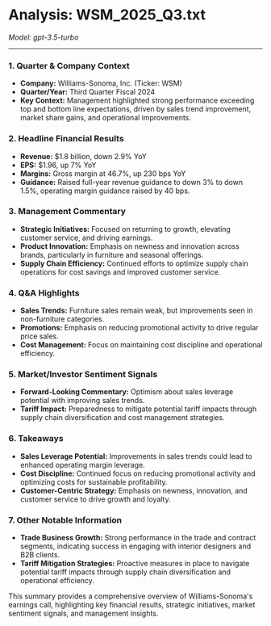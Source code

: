 # Analysis: WSM_2025_Q3.txt

*Model: gpt-3.5-turbo*

---

### 1. Quarter & Company Context
- **Company:** Williams-Sonoma, Inc. (Ticker: WSM)
- **Quarter/Year:** Third Quarter Fiscal 2024
- **Key Context:** Management highlighted strong performance exceeding top and bottom line expectations, driven by sales trend improvement, market share gains, and operational improvements.

### 2. Headline Financial Results
- **Revenue:** $1.8 billion, down 2.9% YoY
- **EPS:** $1.96, up 7% YoY
- **Margins:** Gross margin at 46.7%, up 230 bps YoY
- **Guidance:** Raised full-year revenue guidance to down 3% to down 1.5%, operating margin guidance raised by 40 bps.

### 3. Management Commentary
- **Strategic Initiatives:** Focused on returning to growth, elevating customer service, and driving earnings.
- **Product Innovation:** Emphasis on newness and innovation across brands, particularly in furniture and seasonal offerings.
- **Supply Chain Efficiency:** Continued efforts to optimize supply chain operations for cost savings and improved customer service.

### 4. Q&A Highlights
- **Sales Trends:** Furniture sales remain weak, but improvements seen in non-furniture categories.
- **Promotions:** Emphasis on reducing promotional activity to drive regular price sales.
- **Cost Management:** Focus on maintaining cost discipline and operational efficiency.

### 5. Market/Investor Sentiment Signals
- **Forward-Looking Commentary:** Optimism about sales leverage potential with improving sales trends.
- **Tariff Impact:** Preparedness to mitigate potential tariff impacts through supply chain diversification and cost management strategies.

### 6. Takeaways
- **Sales Leverage Potential:** Improvements in sales trends could lead to enhanced operating margin leverage.
- **Cost Discipline:** Continued focus on reducing promotional activity and optimizing costs for sustainable profitability.
- **Customer-Centric Strategy:** Emphasis on newness, innovation, and customer service to drive growth and loyalty.

### 7. Other Notable Information
- **Trade Business Growth:** Strong performance in the trade and contract segments, indicating success in engaging with interior designers and B2B clients.
- **Tariff Mitigation Strategies:** Proactive measures in place to navigate potential tariff impacts through supply chain diversification and operational efficiency.

This summary provides a comprehensive overview of Williams-Sonoma's earnings call, highlighting key financial results, strategic initiatives, market sentiment signals, and management insights.